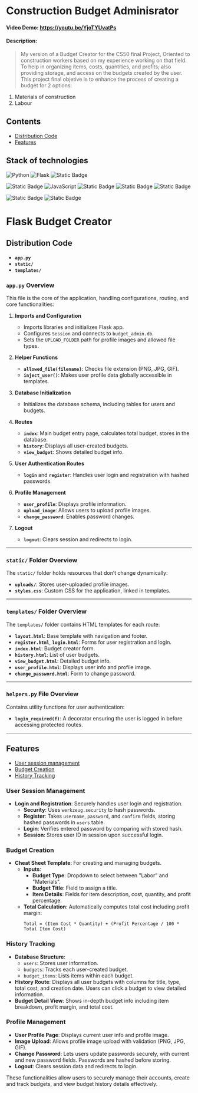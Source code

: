 # Construction Budget Adminisrator

#### Video Demo: <https://youtu.be/YjoTYUvatPs>

#### Description:

>My version of a Budget Creator for the CS50 final Project, Oriented to construction workers based on my experience working on that field. To help in organizing items, costs, quantities, and profits; also providing storage, and access on the budgets created by the user. This project final objetive is to enhance the process of creating a budget for 2 options: 
1. Materials of construction
2. Labour 


## Contents
- [Distribution Code](#distribution-code)
- [Features](#features)

## Stack of technologies
![Python](https://img.shields.io/badge/Python-3776AB?style=for-the-badge&logo=python&logoColor=white)
![Flask](https://img.shields.io/badge/Flask-000000?style=for-the-badge&logo=flask&logoColor=white)
![Static Badge](https://img.shields.io/badge/SQL-brightgreen?style=for-the-badge&logo=sqlite&logoColor=white&color=%237a0707)

![Static Badge](https://img.shields.io/badge/bootstrap-logo?style=for-the-badge&logo=bootstrap&logoColor=black&color=%237952B3)
![JavaScript](https://img.shields.io/badge/JavaScript-F7DF1E?style=for-the-badge&logo=javascript&logoColor=black)
![Static Badge](https://img.shields.io/badge/html-logo?style=for-the-badge&logo=html5&logoColor=black&color=%23E34F26)
![Static Badge](https://img.shields.io/badge/css3-logo?style=for-the-badge&logo=css3&logoColor=black&color=%231572B6)
![Static Badge](https://img.shields.io/badge/jinja-logo?style=for-the-badge&logo=jinja&logoColor=black&color=white)


![Static Badge](https://img.shields.io/badge/git-logo?style=for-the-badge&logo=git&logoColor=black&color=%23F05032)
![Static Badge](https://img.shields.io/badge/github-logo?style=for-the-badge&logo=github&logoColor=black&color=white)





# Flask Budget Creator

## Distribution Code

- **`app.py`**
- **`static/`**
- **`templates/`**

### `app.py` Overview

This file is the core of the application, handling configurations, routing, and core functionalities:

1. **Imports and Configuration**
   - Imports libraries and initializes Flask app.
   - Configures `Session` and connects to `budget_admin.db`.
   - Sets the `UPLOAD_FOLDER` path for profile images and allowed file types.

2. **Helper Functions**
   - **`allowed_file(filename)`**: Checks file extension (PNG, JPG, GIF).
   - **`inject_user()`**: Makes user profile data globally accessible in templates.

3. **Database Initialization**
   - Initializes the database schema, including tables for users and budgets.

4. **Routes**
   - **`index`**: Main budget entry page, calculates total budget, stores in the database.
   - **`history`**: Displays all user-created budgets.
   - **`view_budget`**: Shows detailed budget info.

5. **User Authentication Routes**
   - **`login`** and **`register`**: Handles user login and registration with hashed passwords.

6. **Profile Management**
   - **`user_profile`**: Displays profile information.
   - **`upload_image`**: Allows users to upload profile images.
   - **`change_password`**: Enables password changes.

7. **Logout**
   - **`logout`**: Clears session and redirects to login.

---

### `static/` Folder Overview

The `static/` folder holds resources that don’t change dynamically:

- **`uploads/`**: Stores user-uploaded profile images.
- **`styles.css`**: Custom CSS for the application, linked in templates.

---

### `templates/` Folder Overview

The `templates/` folder contains HTML templates for each route:

- **`layout.html`**: Base template with navigation and footer.
- **`register.html`**, **`login.html`**: Forms for user registration and login.
- **`index.html`**: Budget creator form.
- **`history.html`**: List of user budgets.
- **`view_budget.html`**: Detailed budget info.
- **`user_profile.html`**: Displays user info and profile image.
- **`change_password.html`**: Form to change password.

---

### `helpers.py` File Overview

Contains utility functions for user authentication:

- **`login_required(f)`**: A decorator ensuring the user is logged in before accessing protected routes.

---
## Features
- [User session management](#user-session-management )
- [Budget Creation](#budget-creation)
- [History Tracking](#history-tracking)



### User Session Management
- **Login and Registration**: Securely handles user login and registration.
  - **Security**: Uses `werkzeug.security` to hash passwords.
  - **Register**: Takes `username`, `password`, and `confirm` fields, storing hashed passwords in `users` table.
  - **Login**: Verifies entered password by comparing with stored hash.
  - **Session**: Stores user ID in session upon successful login.

### Budget Creation
- **Cheat Sheet Template**: For creating and managing budgets.
  - **Inputs**:
    - **Budget Type**: Dropdown to select between "Labor" and "Materials".
    - **Budget Title**: Field to assign a title.
    - **Item Details**: Fields for item description, cost, quantity, and profit percentage.
  - **Total Calculation**: Automatically computes total cost including profit margin:
    ```
    Total = (Item Cost * Quantity) + (Profit Percentage / 100 * Total Item Cost)
    ```

### History Tracking
- **Database Structure**:
  - `users`: Stores user information.
  - `budgets`: Tracks each user-created budget.
  - `budget_items`: Lists items within each budget.
- **History Route**: Displays all user budgets with columns for title, type, total cost, and creation date. Users can click a budget to view detailed information.
- **Budget Detail View**: Shows in-depth budget info including item breakdown, profit margin, and total cost.

### Profile Management
- **User Profile Page**: Displays current user info and profile image.
- **Image Upload**: Allows profile image upload with validation (PNG, JPG, GIF).
- **Change Password**: Lets users update passwords securely, with current and new password fields. Passwords are hashed before storing.
- **Logout**: Clears session data and redirects to login.

These functionalities allow users to securely manage their accounts, create and track budgets, and view budget history details effectively.
